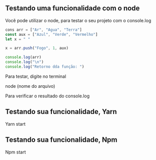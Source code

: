 ## Testando uma funcionalidade com o node

Você pode utilizar o node, para testar o seu projeto com o console.log

```js
cons arr = ["Ar", "Agua", "Terra"]
const aux = ["Azul", "Verde", "Vermelho"]
let x = " "

x = arr.push("Fogo", 1, aux)

console.log(arr)
console.log("\n")
console.log("Retorno dda função: ")
```

Para testar, digite no terminal

node (nome do arquivo)

Para verificar o resultado do console.log

## Testando sua funcionalidade, Yarn

Yarn start

## Testando sua funcionalidade, Npm

Npm start

